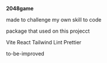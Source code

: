 **2048game**

made to challenge my own skill to code

package that used on this projecct

Vite
React
Tailwind
Lint
Prettier

to-be-improved
